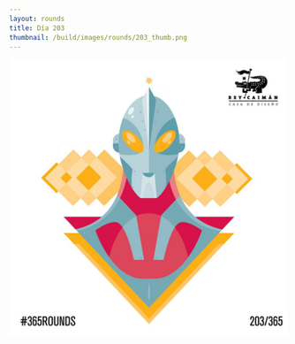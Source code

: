 ```yaml
---
layout: rounds
title: Día 203
thumbnail: /build/images/rounds/203_thumb.png
---
```

![dia 203](/build/images/rounds/203.png)
